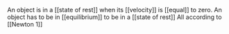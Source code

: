 An object is in a [[state of rest]] when its [[velocity]] is [[equal]] to zero.
An object has to be in [[equilibrium]] to be in a [[state of rest]] 
All according to [[Newton 1]]

